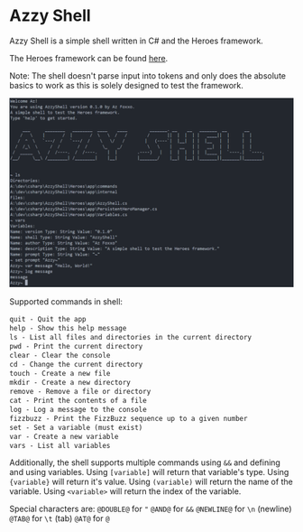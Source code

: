 # Azzy Shell
Azzy Shell is a simple shell written in C# and the Heroes framework.

The Heroes framework can be found [here](https://github.com/azFoxxo/heroes).

Note: The shell doesn't parse input into tokens and only does the absolute basics to work as this is solely designed to test the framework. 

![alt](screenshot.png)

Supported commands in shell:
```
quit - Quit the app
help - Show this help message
ls - List all files and directories in the current directory
pwd - Print the current directory
clear - Clear the console
cd - Change the current directory
touch - Create a new file
mkdir - Create a new directory
remove - Remove a file or directory
cat - Print the contents of a file
log - Log a message to the console
fizzbuzz - Print the FizzBuzz sequence up to a given number
set - Set a variable (must exist)
var - Create a new variable
vars - List all variables
```

Additionally, the shell supports multiple commands using `&&` and defining and using variables.
Using `[variable]` will return that variable's type.
Using `{variable}` will return it's value.
Using `(variable)` will return the name of the variable.
Using `<variable>` will return the index of the variable.

Special characters are:
`@DOUBLE@` for `"`
`@AND@` for `&&`
`@NEWLINE@` for `\n` (newline)
`@TAB@` for `\t` (tab)
`@AT@` for `@`